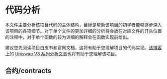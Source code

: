 # 代码分析

本文件主要分析该项目代码的主体结构，目标是帮助该项目的初学者能够逐步深入该项目的各项细节。对于单个文件的更加详细的分析将会放在对应文件的开头位置的注释中，对于单个函数的较为详细的解释会在函数实现前给出。

建议您先阅读项目白皮书和官网文档，这将有助于您理解项目的代码实现。[该博客](https://liaoph.com
)上的 [Uniswap V3 系列分析文章](https://liaoph.com/uniswap-v3-1/)也将有助于您理解该项目。

## 合约/contracts
